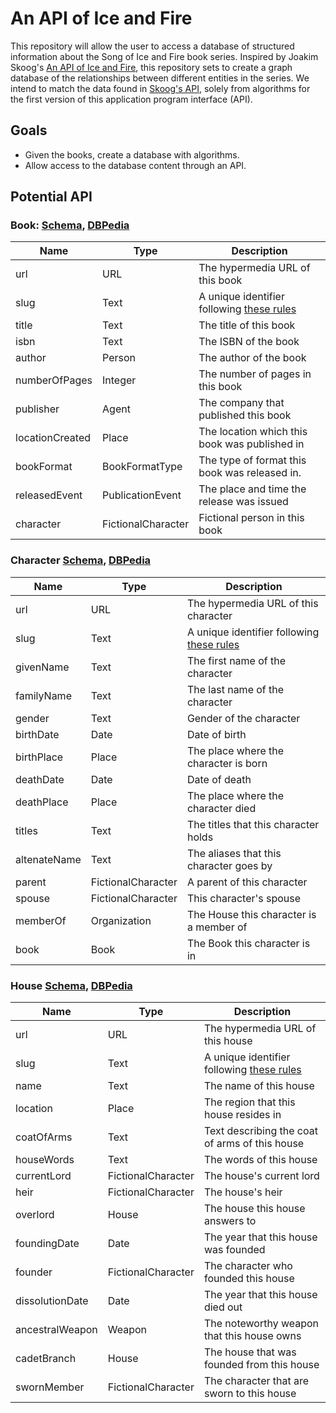 # An API of Ice and Fire

This repository will allow the user to access a database of structured
information about the Song of Ice and Fire book series. Inspired by Joakim
Skoog's [An API of Ice and Fire][aaoiaf], this repository sets to create a
graph database of the relationships between different entities in the series. We
intend to match the data found in [Skoog's API][aaoiaf], solely from algorithms
for the first version of this application program interface (API).

## Goals

*   Given the books, create a database with algorithms.
*   Allow access to the database content through an API.

## Potential API

### Book: [Schema][schema-book], [DBPedia][dbp-book]

| Name            | Type               | Description                                       |
| --------------- | ------------------ | ------------------------------------------------- |
| url             | URL                | The hypermedia URL of this book                   |
| slug            | Text               | A unique identifier following [these rules][slug] |
| title           | Text               | The title of this book                            |
| isbn            | Text               | The ISBN of the book                              |
| author          | Person             | The author of the book                            |
| numberOfPages   | Integer            | The number of pages in this book                  |
| publisher       | Agent              | The company that published this book              |
| locationCreated | Place              | The location which this book was published in     |
| bookFormat      | BookFormatType     | The type of format this book was released in.     |
| releasedEvent   | PublicationEvent   | The place and time the release was issued         |
| character       | FictionalCharacter | Fictional person in this book                     |

### Character [Schema][person], [DBPedia][fictional-character]

| Name         | Type               | Description                                       |
| ------------ | ------------------ | ------------------------------------------------- |
| url          | URL                | The hypermedia URL of this character              |
| slug         | Text               | A unique identifier following [these rules][slug] |
| givenName    | Text               | The first name of the character                   |
| familyName   | Text               | The last name of the character                    |
| gender       | Text               | Gender of the character                           |
| birthDate    | Date               | Date of birth                                     |
| birthPlace   | Place              | The place where the character is born             |
| deathDate    | Date               | Date of death                                     |
| deathPlace   | Place              | The place where the character died                |
| titles       | Text               | The titles that this character holds              |
| altenateName | Text               | The aliases that this character goes by           |
| parent       | FictionalCharacter | A parent of this character                        |
| spouse       | FictionalCharacter | This character's spouse                           |
| memberOf     | Organization       | The House this character is a member of           |
| book         | Book               | The Book this character is in                     |

### House [Schema][organization], [DBPedia][group]

| Name            | Type               | Description                                       |
| --------------- | ------------------ | ------------------------------------------------- |
| url             | URL                | The hypermedia URL of this house                  |
| slug            | Text               | A unique identifier following [these rules][slug] |
| name            | Text               | The name of this house                            |
| location        | Place              | The region that this house resides in             |
| coatOfArms      | Text               | Text describing the coat of arms of this house    |
| houseWords      | Text               | The words of this house                           |
| currentLord     | FictionalCharacter | The house's current lord                          |
| heir            | FictionalCharacter | The house's heir                                  |
| overlord        | House              | The house this house answers to                   |
| foundingDate    | Date               | The year that this house was founded              |
| founder         | FictionalCharacter | The character who founded this house              |
| dissolutionDate | Date               | The year that this house died out                 |
| ancestralWeapon | Weapon             | The noteworthy weapon that this house owns        |
| cadetBranch     | House              | The house that was founded from this house        |
| swornMember     | FictionalCharacter | The character that are sworn to this house        |

[aaoiaf]: https://anapioficeandfire.com/ "An API of Ice and Fire"
[schema-book]: http://schema.org/Book "Schema: Book"
[dbp-book]: http://mappings.dbpedia.org/server/ontology/classes/Book "DBPedia: Book"
[slug]: http://patterns.dataincubator.org/book/url-slug.html "URL Slug"
[person]: http://schema.org/Person "Schema: Person"
[fictional-character]: http://mappings.dbpedia.org/server/ontology/classes/FictionalCharacter "DBPedia: Fictional Character"
[organization]: http://schema.org/Organization "Schema: Organization"
[group]: http://mappings.dbpedia.org/server/ontology/classes/Group "DBPedia: Group"
